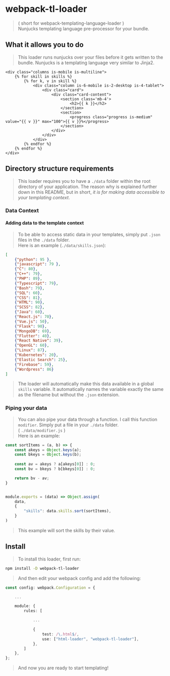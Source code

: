 # webpack-tl-loader
> ( short for webpack-templating-language-loader )  
> Nunjucks templating language pre-processor for your bundle.

## What it allows you to do
> This loader runs nunjucks over your files before it gets written
> to the bundle.
> Nunjucks is a templating language very similar to Jinja2.
```jinja
<div class="columns is-mobile is-multiline">
    {% for skill in skills %}
        {% for k, v in skill %}
            <div class="column is-6-mobile is-2-desktop is-4-tablet">
                <div class="card">
                    <div class="card-content">
                        <section class='mb-4'>
                            <h2>{{ k }}</h2>
                        </section>
                        <section>
                            <progress class="progress is-medium" value="{{ v }}" max="100">{{ v }}%</progress>
                        </section>
                    </div>
                </div>
            </div>
        {% endfor %}
    {% endfor %}
</div>
```

## Directory structure requirements
> This loader requires you to have a `./data` folder within the
> root directory of your application.
> The reason why is explained further down in this README,
> but in short, *it is for making data accessible to your templating context*.

### Data Context
#### Adding data to the template context
> To be able to access static data in your templates,
> simply put `.json` files in the `./data` folder.  
> Here is an example (`./data/skills.json`):
```json
[
    {"python": 95 },
    {"javascript": 79 },
    {"C": 80},
    {"C++": 79},
    {"PHP": 89},
    {"Typescript": 79},
    {"Bash": 79},
    {"SQL": 60},
    {"CSS": 81},
    {"HTML": 90},
    {"SCSS": 82},
    {"Java": 60},
    {"React.js": 70},
    {"Vue.js": 50},
    {"Flask": 90},
    {"MongoDB": 69},
    {"Flutter": 40},
    {"React Native": 39},
    {"OpenGL": 60},
    {"Linux": 87},
    {"Kubernetes": 20},
    {"Elastic Search": 25},
    {"Firebase": 59},
    {"Wordpress": 86}
]
```
> The loader will automatically make this data available in a global
> `skills` variable.
> It automatically names the variable exactly the same as the filename
> but without the `.json` extension.

### Piping your data
> You can also pipe your data through a function.
> I call this function `modifier`. Simply put a file in your `./data` folder.  
> ( `./data/modifier.js` )  
> Here is an example:
```javascript
const sortItems = (a, b) => {
    const akeys = Object.keys(a);
    const bkeys = Object.keys(b);
    
    const av = akeys ? a[akeys[0]] : 0;
    const bv = bkeys ? b[bkeys[0]] : 0;

    return bv - av;
}


module.exports = (data) => Object.assign(
    data,
    {
        "skills": data.skills.sort(sortItems),
    }
)
```
> This example will sort the skills by their value.

## Install
> To install this loader, first run:
```bash
npm install -D webpack-tl-loader
```
> And then edit your webpack config and add the following:
```typescript
const config: webpack.Configuration = {

    ...

    module: {
        rules: [

            ...

            {
                test: /\.html$/,
                use: ["html-loader", "webpack-tl-loader"],
            },
        ]
    },
};
```
> And now you are ready to start templating!
